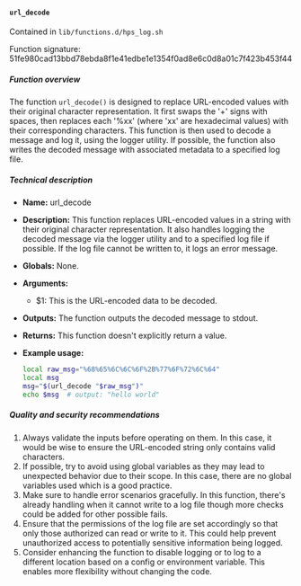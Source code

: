 #### `url_decode`

Contained in `lib/functions.d/hps_log.sh`

Function signature: 51fe980cad13bbd78ebda8f1e41edbe1e1354f0ad8e6c0d8a01c7f423b453f44

##### Function overview

The function `url_decode()` is designed to replace URL-encoded values with their original character representation. It first swaps the '+' signs with spaces, then replaces each '%xx' (where 'xx' are hexadecimal values) with their corresponding characters. This function is then used to decode a message and log it, using the logger utility. If possible, the function also writes the decoded message with associated metadata to a specified log file.

##### Technical description

- **Name:** url_decode
- **Description:** This function replaces URL-encoded values in a string with their original character representation. It also handles logging the decoded message via the logger utility and to a specified log file if possible. If the log file cannot be written to, it logs an error message.
- **Globals:** None.
- **Arguments:**
  - $1: This is the URL-encoded data to be decoded.
- **Outputs:** The function outputs the decoded message to stdout.
- **Returns:** This function doesn't explicitly return a value.
- **Example usage:**

   ```bash
   local raw_msg="%68%65%6C%6C%6F%2B%77%6F%72%6C%64"
   local msg
   msg="$(url_decode "$raw_msg")"
   echo $msg  # output: "hello world"
   ```

##### Quality and security recommendations

1. Always validate the inputs before operating on them. In this case, it would be wise to ensure the URL-encoded string only contains valid characters.
2. If possible, try to avoid using global variables as they may lead to unexpected behavior due to their scope. In this case, there are no global variables used which is a good practice.
3. Make sure to handle error scenarios gracefully. In this function, there's already handling when it cannot write to a log file though more checks could be added for other possible fails.
4. Ensure that the permissions of the log file are set accordingly so that only those authorized can read or write to it. This could help prevent unauthorized access to potentially sensitive information being logged.
5. Consider enhancing the function to disable logging or to log to a different location based on a config or environment variable. This enables more flexibility without changing the code.

